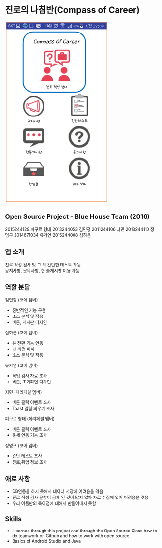 # 진로의 나침반(Compass of Career)

<img src="images/Compass-of-Career.png" height="600" weight="250" alt="Main Menu Screen">

## Open Source Project - Blue House Team (2016)

2015244129 피구르 형태
2013244053 김민정
2011244106 지민
2013244110 정명구
2014671034 유가연
2015244008 심하은

## 앱 소개

진로 적성 검사 및 그 외 간단한 테스트 가능  
공지사항, 문의사항, 한 줄게시판 이용 가능

## 역할 분담

김민정 (코어 멤버)
- 전반적인 기능 구현
- 소스 분석 및 적용
- 버튼, 게시판 디자인

심하은 (코어 멤버)
- 뷰 전환 기능 연동
- UI 화면 배치
- 소스 분석 및 적용

유가연 (코어 멤버)
- 직업 검사 자료 조사
- 버튼, 초기화면 디자인

지민 (페리페럴 멤버)
- 버튼 클릭 이벤트 조사
- Toast 알림 띄우기 조사

피구르 형태 (페리페럴 멤버)
- 버튼 클릭 이벤트 조사
- 운세 연동 기능 조사

정명구 (코어 멤버)
- 간단 테스트 조사
- 진로,취업 정보 조사

## 애로 사항

- DB연동을 하지 못해서 데이터 저장에 어려움을 겪음
- 진로 적성 검사 문항이 공개 된 것이 많지 않아 자료 수집에 있어 어려움을 겪음
- 우리 어플만의 특이점에 대해서 만들어내지 못함 

## Skills

- I learned through this project and through the Open Source Class how to do teamwork on Github and how to work with open source
- Basics of Android Studio and Java
